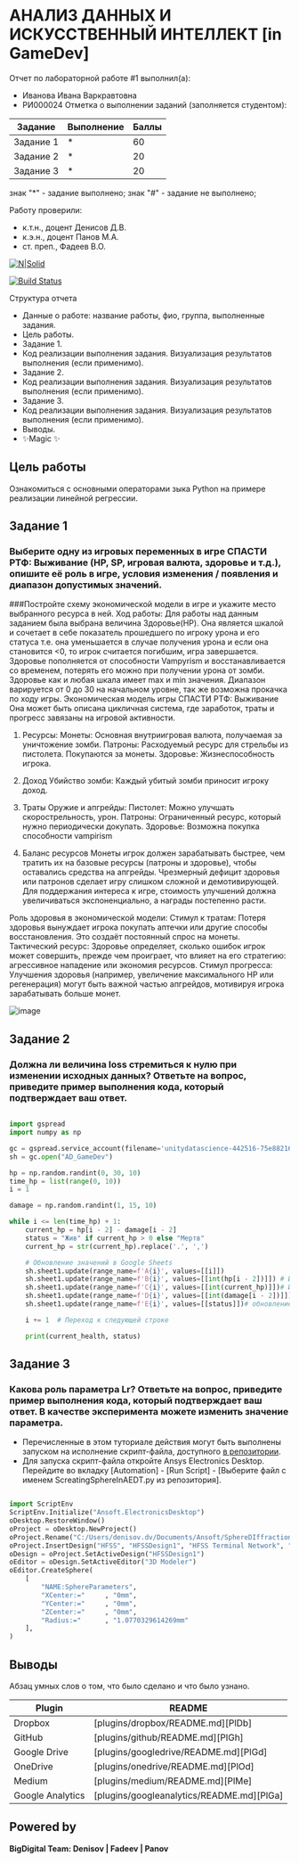 # АНАЛИЗ ДАННЫХ И ИСКУССТВЕННЫЙ ИНТЕЛЛЕКТ [in GameDev]
Отчет по лабораторной работе #1 выполнил(а):
- Иванова Ивана Варкравтовна
- РИ000024
Отметка о выполнении заданий (заполняется студентом):

| Задание | Выполнение | Баллы |
| ------ | ------ | ------ |
| Задание 1 | * | 60 |
| Задание 2 | * | 20 |
| Задание 3 | * | 20 |

знак "*" - задание выполнено; знак "#" - задание не выполнено;

Работу проверили:
- к.т.н., доцент Денисов Д.В.
- к.э.н., доцент Панов М.А.
- ст. преп., Фадеев В.О.

[![N|Solid](https://cldup.com/dTxpPi9lDf.thumb.png)](https://nodesource.com/products/nsolid)

[![Build Status](https://travis-ci.org/joemccann/dillinger.svg?branch=master)](https://travis-ci.org/joemccann/dillinger)

Структура отчета

- Данные о работе: название работы, фио, группа, выполненные задания.
- Цель работы.
- Задание 1.
- Код реализации выполнения задания. Визуализация результатов выполнения (если применимо).
- Задание 2.
- Код реализации выполнения задания. Визуализация результатов выполнения (если применимо).
- Задание 3.
- Код реализации выполнения задания. Визуализация результатов выполнения (если применимо).
- Выводы.
- ✨Magic ✨

## Цель работы
Ознакомиться с основными операторами зыка Python на примере реализации линейной регрессии.

## Задание 1
### Выберите одну из игровых переменных в игре СПАСТИ РТФ: Выживание (HP, SP, игровая валюта, здоровье и т.д.), опишите её роль в игре, условия изменения / появления и диапазон допустимых значений. 
###Постройте схему экономической модели в игре и укажите место выбранного ресурса в ней.
Ход работы:
Для работы над данным заданием была выбрана величина Здоровье(HP). Она является шкалой и сочетает в себе показатель прошедшего по игроку урона и его статуса т.е. она уменьшается в случае получения урона и если она становится <0, то игрок считается погибшим, игра завершается.
Здоровье пополняется от способности Vampyrism и восстанавливается со временем, потерять его можно при получении урона от зомби. Здоровье как и любая шкала имеет max и min значения. Диапазон варируется от 0 до 30 на начальном уровне, так же возможна прокачка по ходу игры. 
Экономическая модель игры  СПАСТИ РТФ: Выживание
Она может быть описана цикличная система, где заработок, траты и прогресс завязаны на игровой активности.
1. Ресурсы:
Монеты: Основная внутриигровая валюта, получаемая за уничтожение зомби.
Патроны: Расходуемый ресурс для стрельбы из пистолета. Покупаются за монеты.
Здоровье: Жизнеспособность игрока.

2. Доход
Убийство зомби: Каждый убитый зомби приносит игроку доход.

3. Траты
Оружие и апгрейды:
Пистолет: Можно улучшать скорострельность, урон.
Патроны: Ограниченный ресурс, который нужно периодически докупать.
Здоровье: Возможна покупка способности vampirism

5. Баланс ресурсов
Монеты игрок должен зарабатывать быстрее, чем тратить их на базовые ресурсы (патроны и здоровье), чтобы оставались средства на апгрейды.
Чрезмерный дефицит здоровья или патронов сделает игру слишком сложной и демотивирующей.
Для поддержания интереса к игре, стоимость улучшений должна увеличиваться экспоненциально, а награды постепенно расти.

Роль здоровья в экономической модели:
Стимул к тратам: Потеря здоровья вынуждает игрока покупать аптечки или другие способы восстановления. Это создаёт постоянный спрос на монеты.
Тактический ресурс: Здоровье определяет, сколько ошибок игрок может совершить, прежде чем проиграет, что влияет на его стратегию: агрессивное нападение или экономия ресурсов.
Стимул прогресса: Улучшения здоровья (например, увеличение максимального HP или регенерация) могут быть важной частью апгрейдов, мотивируя игрока зарабатывать больше монет.


![image](https://github.com/user-attachments/assets/ec4293cd-50fd-4861-89ca-e077d399be76)



## Задание 2
### Должна ли величина loss стремиться к нулю при изменении исходных данных? Ответьте на вопрос, приведите пример выполнения кода, который подтверждает ваш ответ.

```py

import gspread
import numpy as np

gc = gspread.service_account(filename='unitydatascience-442516-75e88216de80.json')
sh = gc.open("AD_GameDev")

hp = np.random.randint(0, 30, 10)
time_hp = list(range(0, 10))
i = 1 

damage = np.random.randint(1, 15, 10)

while i <= len(time_hp) + 1:
    current_hp = hp[i - 2] - damage[i - 2]
    status = "Жив" if current_hp > 0 else "Мертв"
    current_hp = str(current_hp).replace('.', ',')

    # Обновление значений в Google Sheets
    sh.sheet1.update(range_name=f'A{i}', values=[[i]])
    sh.sheet1.update(range_name=f'B{i}', values=[[int(hp[i - 2])]]) # Исходное здоровье
    sh.sheet1.update(range_name=f'C{i}', values=[[int(current_hp)]])# Изменение hp
    sh.sheet1.update(range_name=f'D{i}', values=[[int(damage[i - 2])]])# урон, прошедший по игроку
    sh.sheet1.update(range_name=f'E{i}', values=[[status]])# обновление статуса 

    i += 1  # Переход к следующей строке

    print(current_health, status)
```

## Задание 3
### Какова роль параметра Lr? Ответьте на вопрос, приведите пример выполнения кода, который подтверждает ваш ответ. В качестве эксперимента можете изменить значение параметра.

- Перечисленные в этом туториале действия могут быть выполнены запуском на исполнение скрипт-файла, доступного [в репозитории](https://github.com/Den1sovDm1triy/hfss-scripting/blob/main/ScreatingSphereInAEDT.py).
- Для запуска скрипт-файла откройте Ansys Electronics Desktop. Перейдите во вкладку [Automation] - [Run Script] - [Выберите файл с именем ScreatingSphereInAEDT.py из репозитория].

```py

import ScriptEnv
ScriptEnv.Initialize("Ansoft.ElectronicsDesktop")
oDesktop.RestoreWindow()
oProject = oDesktop.NewProject()
oProject.Rename("C:/Users/denisov.dv/Documents/Ansoft/SphereDIffraction.aedt", True)
oProject.InsertDesign("HFSS", "HFSSDesign1", "HFSS Terminal Network", "")
oDesign = oProject.SetActiveDesign("HFSSDesign1")
oEditor = oDesign.SetActiveEditor("3D Modeler")
oEditor.CreateSphere(
	[
		"NAME:SphereParameters",
		"XCenter:="		, "0mm",
		"YCenter:="		, "0mm",
		"ZCenter:="		, "0mm",
		"Radius:="		, "1.0770329614269mm"
	], 
)

```

## Выводы

Абзац умных слов о том, что было сделано и что было узнано.

| Plugin | README |
| ------ | ------ |
| Dropbox | [plugins/dropbox/README.md][PlDb] |
| GitHub | [plugins/github/README.md][PlGh] |
| Google Drive | [plugins/googledrive/README.md][PlGd] |
| OneDrive | [plugins/onedrive/README.md][PlOd] |
| Medium | [plugins/medium/README.md][PlMe] |
| Google Analytics | [plugins/googleanalytics/README.md][PlGa] |

## Powered by

**BigDigital Team: Denisov | Fadeev | Panov**
